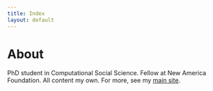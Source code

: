 ```yaml
---
title: Index
layout: default
---
```


# About 

PhD student in Computational Social Science. Fellow at New America Foundation. All content my own. For more, see my [main site](aelkus.github.io). 









